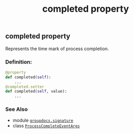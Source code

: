 ﻿---
title: completed property
second_title: GroupDocs.Signature for Python via .NET API References
description: 
type: docs
url: /python-net/groupdocs.signature/processcompleteeventargs/completed/
is_root: false
weight: 40
---

## completed property


Represents the time mark of process completion.
### Definition:
```python
@property
def completed(self):
    ...
@completed.setter
def completed(self, value):
    ...
```

### See Also
* module [`groupdocs.signature`](../../)
* class [`ProcessCompleteEventArgs`](/signature/python-net/groupdocs.signature/processcompleteeventargs)
